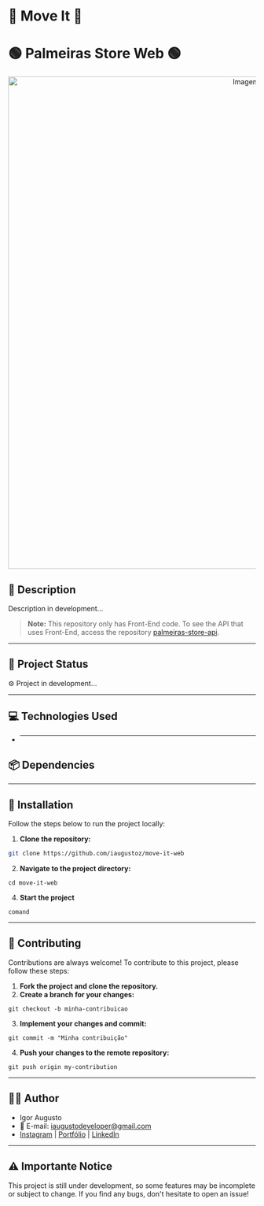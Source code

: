 # 🎨 Move It 🎨

# 🟢 **Palmeiras Store Web** 🟢

<div align="center">
<img src="" width="1000px" alt="Imagem do site" title="Imagem do site"/>
</div>

## 📜 **Description**

Description in development...

> **Note:** This repository only has Front-End code. To see the API that uses Front-End, access the repository [palmeiras-store-api](https://github.com/igoraugustobrz/palmeiras-store-api).

---

## 🚀 **Project Status**

⚙️ Project in development...

---

## 💻 **Technologies Used**

- ***

## 📦 **Dependencies**

---

## 🔧 **Installation**

Follow the steps below to run the project locally:

1. **Clone the repository:**

```bash
git clone https://github.com/iaugustoz/move-it-web
```

2. **Navigate to the project directory:**

```
cd move-it-web
```

4. **Start the project**

```
comand
```

---

## 🤝 Contributing

Contributions are always welcome! To contribute to this project, please follow these steps:

1. **Fork the project and clone the repository.**
2. **Create a branch for your changes:**

```
git checkout -b minha-contribuicao
```

3. **Implement your changes and commit:**

```
git commit -m "Minha contribuição"
```

4. **Push your changes to the remote repository:**

```
git push origin my-contribution
```

---

## 👨‍💻 Author

- Igor Augusto
- 📧 E-mail: iaugustodeveloper@gmail.com
- [Instagram](https://www.instagram.com/iaugusto__/) | [Portfólio](https://iaugusto.vercel.app/) | [LinkedIn](https://www.linkedin.com/in/igorbrz/)

---

## ⚠️ Importante Notice

This project is still under development, so some features may be incomplete or subject to change. If you find any bugs, don't hesitate to open an issue!
